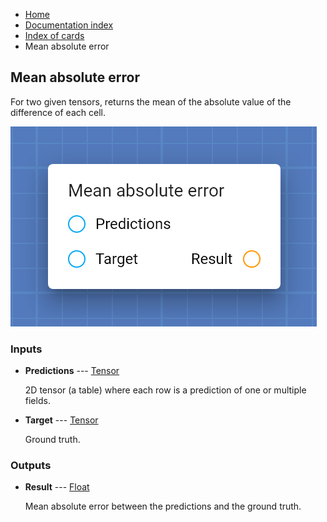 <ul class="breadcrumb">
    <li><a href="">Home</a></li>
    <li><a href="documentation">Documentation index</a></li>
    <li><a href="cards/">Index of cards</a></li>
    <li>Mean absolute error</li>
</ul>

## Mean absolute error

For two given tensors, returns the mean of the absolute value of the difference of each cell.

!["Mean absolute error" card](assets/img/cards/meanAbsoluteError.png)


### Inputs


* **Predictions** --- [Tensor](types/Tensor)

  2D tensor (a table) where each row is a prediction of one or multiple fields.

* **Target** --- [Tensor](types/Tensor)

  Ground truth.





### Outputs


* **Result** --- [Float](types/Float)

  Mean absolute error between the predictions and the ground truth.




